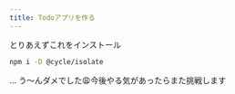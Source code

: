 ```yaml
---
title: Todoアプリを作る
---
```


とりあえずこれをインストール

```bash
npm i -D @cycle/isolate
```

<say>
...
う〜んダメでした😩今後やる気があったらまた挑戦します
</say>
